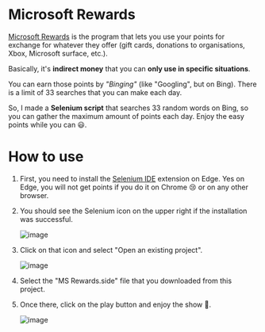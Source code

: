 # Microsoft Rewards

[Microsoft Rewards](https://account.microsoft.com/rewards/?refd=www.microsoft.com) is the program that lets you use your points for exchange for whatever they offer (gift cards, donations to organisations, Xbox, Microsoft surface, etc.).

Basically, it's **indirect money** that you can **only use in specific situations**.

You can earn those points by *"Binging"* (like "Googling", but on Bing). There is a limit of 33 searches that you can make each day.

So, I made a **Selenium script** that searches 33 random words on Bing, so you can gather the maximum amount of points each day. Enjoy the easy points while you can 😃.

# How to use

1. First, you need to install the [Selenium IDE](https://microsoftedge.microsoft.com/addons/detail/selenium-ide/ajdpfmkffanmkhejnopjppegokpogffp) extension on Edge. Yes on Edge, you will not get points if you do it on Chrome 😢 or on any other browser.
2. You should see the Selenium icon on the upper right if the installation was successful.

    ![image](https://user-images.githubusercontent.com/45086380/121598344-ba121700-ca0f-11eb-889e-26cfa44318a6.png)
  
3. Click on that icon and select "Open an existing project". 

    ![image](https://user-images.githubusercontent.com/45086380/121604560-c484de80-ca18-11eb-8276-d02b1fadd600.png)
 
4. Select the "MS Rewards.side" file that you downloaded from this project.
5. Once there, click on the play button and enjoy the show 🙂.

    ![image](https://user-images.githubusercontent.com/45086380/121604824-4117bd00-ca19-11eb-8190-425c00f86449.png)

